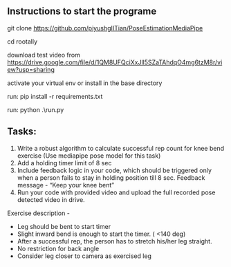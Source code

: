 ## Instructions to start the programe

git clone https://github.com/piyushgIITian/PoseEstimationMediaPipe

cd rootally

download test video from https://drive.google.com/file/d/1QM8UFQciXxJll5SZaTAhdqO4mg6tzM8r/view?usp=sharing

activate your virtual env or install in the base directory

run: pip install -r requirements.txt

run: python .\run.py


## Tasks:
                
1. Write a robust algorithm to calculate successful rep count for knee bend exercise (Use mediapipe  pose model for this task)
2. Add a holding timer limit of 8 sec
3. Include feedback logic in your code, which should be triggered only when a person fails to stay in holding position till 8 sec.
   Feedback message - “Keep your knee bent”
4. Run your code with provided video and upload the full recorded pose detected video in drive.

Exercise description -  
- Leg should be bent to start timer
- Slight inward bend is enough to start the timer. ( <140 deg)
- After a successful rep, the person has to stretch his/her leg straight.
- No restriction for back angle
- Consider leg closer to camera as exercised leg 

